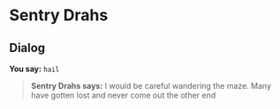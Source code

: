 # Sentry Drahs


## Dialog

**You say:** `hail`



>**Sentry Drahs says:** I would be careful wandering the maze. Many have gotten lost and never come out the other
end
